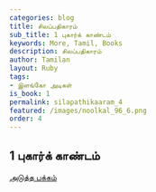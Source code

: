 ```yaml
---
categories: blog
title: சிலப்பதிகாரம்
sub_title: 1 புகார்க் காண்டம்
keywords: More, Tamil, Books
description: சிலப்பதிகாரம்
author: Tamilan
layout: Ruby
tags:
- இளங்கோ அடிகள்
is_book: 1
permalink: silapathikaaram_4
featured: /images/noolkal_96_6.png
order: 4
---
```



## 1 புகார்க் காண்டம்

[அடுத்த பக்கம்](silapathikaaram_5)